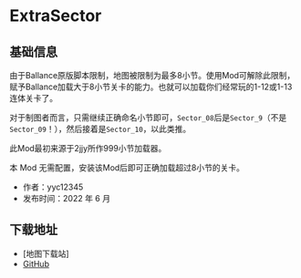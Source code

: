 # ExtraSector

## 基础信息

由于Ballance原版脚本限制，地图被限制为最多8小节。使用Mod可解除此限制，赋予Ballance加载大于8小节关卡的能力。也就可以加载你们经常玩的1-12或1-13连体关卡了。

对于制图者而言，只需继续正确命名小节即可，`Sector_08`后是`Sector_9`（不是`Sector_09`！），然后接着是`Sector_10`，以此类推。

此Mod最初来源于2jjy所作999小节加载器。

本 Mod 无需配置，安装该Mod后即可正确加载超过8小节的关卡。

- 作者：yyc12345
- 发布时间：2022 年 6 月

## 下载地址

- [地图下载站]
- [GitHub](https://github.com/yyc12345/BMLMods)
